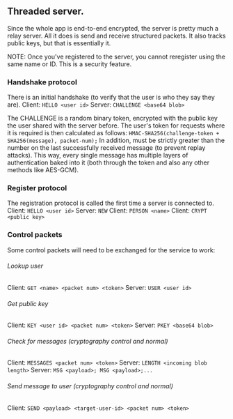 ## Threaded server.
Since the whole app is end-to-end encrypted, the server is pretty much a relay server. All it does is send and receive structured packets.
It also tracks public keys, but that is essentially it.

NOTE: Once you've registered to the server, you cannot reregister using the same name or ID. This is a security feature.


### Handshake protocol
There is an initial handshake (to verify that the user is who they say they are).
Client: `HELLO <user id>`
Server: `CHALLENGE <base64 blob>`

The CHALLENGE is a random binary token, encrypted with the public key the user shared with the server before.
The user's token for requests where it is required is then calculated as follows:
`HMAC-SHA256(challenge-token + SHA256(message), packet-num);`
In addition, <packet num> must be strictly greater than the number on the last successfully received message (to prevent replay attacks).
This way, every single message has multiple layers of authentication baked into it (both through the token and also any other methods like AES-GCM).

### Register protocol
The registration protocol is called the first time a server is connected to.
Client: `HELLO <user id>`
Server: `NEW`
Client: `PERSON <name>`
Client: `CRYPT <public key>`

### Control packets
Some control packets will need to be exchanged for the service to work:

###### Lookup user
Client: `GET <name> <packet num> <token>`
Server: `USER <user id>`

###### Get public key
Client: `KEY <user id> <packet num> <token>`
Server: `PKEY <base64 blob>`

###### Check for messages (cryptography control and normal)
Client: `MESSAGES <packet num> <token>`
Server: `LENGTH <incoming blob length>`
Server: `MSG <payload>; MSG <payload>;...`

###### Send message to user (cryptography control and normal)
Client: `SEND <payload> <target-user-id> <packet num> <token>`